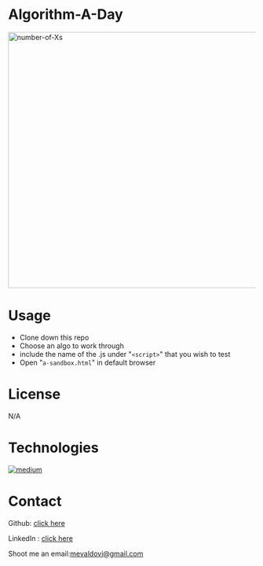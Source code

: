 # Algorithm-A-Day

<img width="521" alt="number-of-Xs" src="https://user-images.githubusercontent.com/83307023/139733049-eb55f962-b591-43df-8e8d-874c4d4afb89.png">


# Usage

- Clone down this repo 
- Choose an algo to work through
- include the name of the .js under "`<script>`" that you wish to test 
- Open "`a-sandbox.html`" in default browser

# License
N/A

# Technologies

[<img alt="medium" src="https://img.shields.io/badge/JavaScript-323330?style=for-the-badge&logo=javascript&logoColor=F7DF1E" />](https://developer.mozilla.org/en-US/docs/Web/JavaScript)

# Contact

Github: [click here](https://github.com/mevaldovi)

LinkedIn : [click here](https://www.linkedin.com/in/marie-valdovinos-a616b21b1)


Shoot me an email:[mevaldovi@gmail.com](mailto:mevaldovi@gmail.com)



